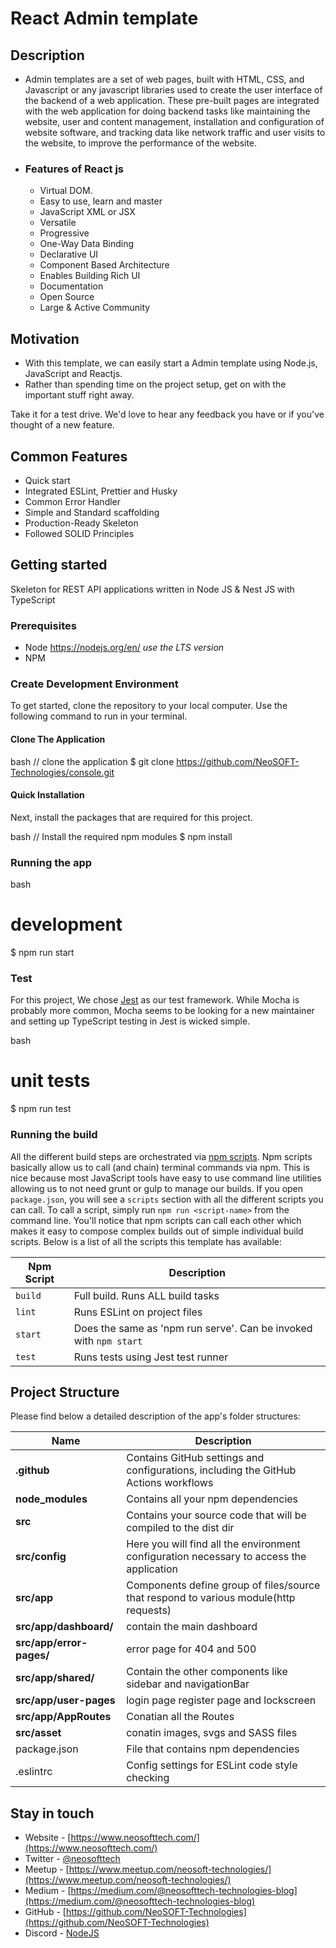 # React Admin template

## Description

- Admin templates are a set of web pages, built with HTML, CSS, and Javascript or any javascript libraries used to create the user interface of the backend of a web application. These pre-built pages are integrated with the web application for doing backend tasks like maintaining the website, user and content management, installation and configuration of website software, and tracking data like network traffic and user visits to the website, to improve the performance of the website.
- ### Features of React js
  - Virtual DOM.
  - Easy to use, learn and master
  - JavaScript XML or JSX
  - Versatile
  - Progressive
  - One-Way Data Binding
  - Declarative UI
  - Component Based Architecture
  - Enables Building Rich UI
  - Documentation
  - Open Source
  - Large & Active Community

## Motivation

- With this template, we can easily start a Admin template using Node.js, JavaScript and Reactjs.
- Rather than spending time on the project setup, get on with the important stuff right away.

Take it for a test drive. We'd love to hear any feedback you have or if you've thought of a new feature.

## Common Features

- Quick start
- Integrated ESLint, Prettier and Husky
- Common Error Handler
- Simple and Standard scaffolding
- Production-Ready Skeleton
- Followed SOLID Principles

## Getting started

Skeleton for REST API applications written in Node JS & Nest JS with TypeScript

### Prerequisites

- Node <https://nodejs.org/en/> _use the LTS version_
- NPM

### Create Development Environment

To get started, clone the repository to your local computer. Use the following command to run in your terminal.

#### Clone The Application

bash
// clone the application
$ git clone https://github.com/NeoSOFT-Technologies/console.git

#### Quick Installation

Next, install the packages that are required for this project.

bash
// Install the required npm modules
$ npm install

### Running the app

bash

# development

$ npm run start

### Test

For this project, We chose [Jest](https://facebook.github.io/jest/) as our test framework.
While Mocha is probably more common, Mocha seems to be looking for a new maintainer and setting up TypeScript testing in Jest is wicked simple.

bash

# unit tests

$ npm run test

### Running the build

All the different build steps are orchestrated via [npm scripts](https://docs.npmjs.com/misc/scripts).
Npm scripts basically allow us to call (and chain) terminal commands via npm.
This is nice because most JavaScript tools have easy to use command line utilities allowing us to not need grunt or gulp to manage our builds.
If you open `package.json`, you will see a `scripts` section with all the different scripts you can call.
To call a script, simply run `npm run <script-name>` from the command line.
You'll notice that npm scripts can call each other which makes it easy to compose complex builds out of simple individual build scripts.
Below is a list of all the scripts this template has available:

| Npm Script | Description                                                       |
| ---------- | ----------------------------------------------------------------- |
| `build`    | Full build. Runs ALL build tasks                                  |
| `lint`     | Runs ESLint on project files                                      |
| `start`    | Does the same as 'npm run serve'. Can be invoked with `npm start` |
| `test`     | Runs tests using Jest test runner                                 |

## Project Structure

Please find below a detailed description of the app's folder structures:

| Name                     | Description                                                                              |
| ------------------------ | ---------------------------------------------------------------------------------------- |
| **.github**              | Contains GitHub settings and configurations, including the GitHub Actions workflows      |
| **node_modules**         | Contains all your npm dependencies                                                       |
| **src**                  | Contains your source code that will be compiled to the dist dir                          |
| **src/config**           | Here you will find all the environment configuration necessary to access the application |
| **src/app**              | Components define group of files/source that respond to various module(http requests)    |
| **src/app/dashboard/**   | contain the main dashboard                                                               |
| **src/app/error-pages/** | error page for 404 and 500                                                               |
| **src/app/shared/**      | Contain the other components like sidebar and navigationBar                              |
| **src/app/user-pages**   | login page register page and lockscreen                                                  |
| **src/app/AppRoutes**    | Conatian all the Routes                                                                  |
| **src/asset**            | conatin images, svgs and SASS files                                                      |
| package.json             | File that contains npm dependencies                                                      |
| .eslintrc                | Config settings for ESLint code style checking                                           |

## Stay in touch

- Website - [https://www.neosofttech.com/](https://www.neosofttech.com/)
- Twitter - [@neosofttech](https://twitter.com/neosofttech)
- Meetup - [https://www.meetup.com/neosoft-technologies/](https://www.meetup.com/neosoft-technologies/)
- Medium - [https://medium.com/@neosofttech-technologies-blog](https://medium.com/@neosofttech-technologies-blog)
- GitHub - [https://github.com/NeoSOFT-Technologies](https://github.com/NeoSOFT-Technologies)
- Discord - [NodeJS](https://discord.gg/9xW5gQhQa4)
